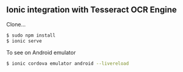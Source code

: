 
## Ionic integration with Tesseract OCR Engine

Clone...

```bash
$ sudo npm install
$ ionic serve
```

To see on Android emulator

```bash
$ ionic cordova emulator android --livereload
```
